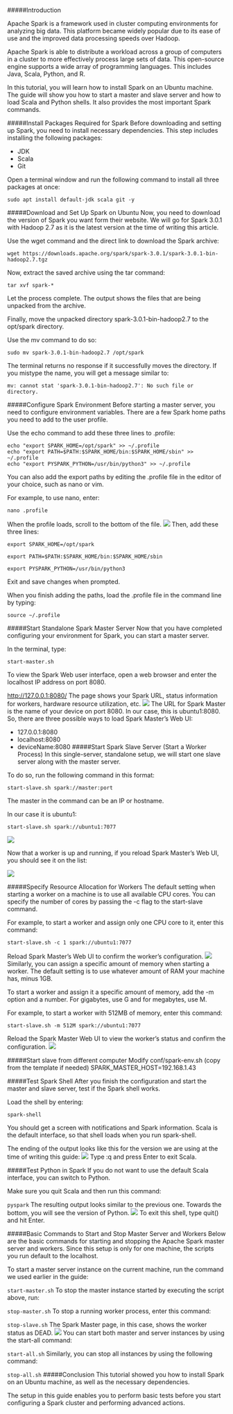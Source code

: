 #####Introduction

Apache Spark is a framework used in cluster computing environments for analyzing big data. This platform became widely popular due to its ease of use and the improved data processing speeds over Hadoop.

Apache Spark is able to distribute a workload across a group of computers in a cluster to more effectively process large sets of data. This open-source engine supports a wide array of programming languages. This includes Java, Scala, Python, and R.

In this tutorial, you will learn how to install Spark on an Ubuntu machine. The guide will show you how to start a master and slave server and how to load Scala and Python shells. It also provides the most important Spark commands.

#####Install Packages Required for Spark
Before downloading and setting up Spark, you need to install necessary dependencies. This step includes installing the following packages:

- JDK
- Scala
- Git

Open a terminal window and run the following command to install all three packages at once:

```sudo apt install default-jdk scala git -y```

#####Download and Set Up Spark on Ubuntu
Now, you need to download the version of Spark you want form their website. We will go for Spark 3.0.1 with Hadoop 2.7 as it is the latest version at the time of writing this article.

Use the wget command and the direct link to download the Spark archive:

```wget https://downloads.apache.org/spark/spark-3.0.1/spark-3.0.1-bin-hadoop2.7.tgz```

Now, extract the saved archive using the tar command:

```tar xvf spark-*```

Let the process complete. The output shows the files that are being unpacked from the archive.

Finally, move the unpacked directory spark-3.0.1-bin-hadoop2.7 to the opt/spark directory.

Use the mv command to do so:

```sudo mv spark-3.0.1-bin-hadoop2.7 /opt/spark```

The terminal returns no response if it successfully moves the directory. If you mistype the name, you will get a message similar to:

```mv: cannot stat 'spark-3.0.1-bin-hadoop2.7': No such file or directory.```

#####Configure Spark Environment
Before starting a master server, you need to configure environment variables. There are a few Spark home paths you need to add to the user profile.

Use the echo command to add these three lines to .profile:

```
echo "export SPARK_HOME=/opt/spark" >> ~/.profile
echo "export PATH=$PATH:$SPARK_HOME/bin:$SPARK_HOME/sbin" >> ~/.profile
echo "export PYSPARK_PYTHON=/usr/bin/python3" >> ~/.profile
```
You can also add the export paths by editing the .profile file in the editor of your choice, such as nano or vim.

For example, to use nano, enter:

```
nano .profile
```
When the profile loads, scroll to the bottom of the file.
![](https://phoenixnap.com/kb/wp-content/uploads/2020/04/edit-profile.png)
Then, add these three lines:
```
export SPARK_HOME=/opt/spark

export PATH=$PATH:$SPARK_HOME/bin:$SPARK_HOME/sbin

export PYSPARK_PYTHON=/usr/bin/python3
```
Exit and save changes when prompted.

When you finish adding the paths, load the .profile file in the command line by typing:
```
source ~/.profile
```
#####Start Standalone Spark Master Server
Now that you have completed configuring your environment for Spark, you can start a master server.

In the terminal, type:
```
start-master.sh
```
To view the Spark Web user interface, open a web browser and enter the localhost IP address on port 8080.

http://127.0.0.1:8080/
The page shows your Spark URL, status information for workers, hardware resource utilization, etc.
![](https://phoenixnap.com/kb/wp-content/uploads/2020/04/spark-web-ui.png)
The URL for Spark Master is the name of your device on port 8080. In our case, this is ubuntu1:8080. So, there are three possible ways to load Spark Master’s Web UI:

- 127.0.0.1:8080
- localhost:8080
- deviceName:8080
#####Start Spark Slave Server (Start a Worker Process)
In this single-server, standalone setup, we will start one slave server along with the master server.

To do so, run the following command in this format:
```
start-slave.sh spark://master:port
```
The master in the command can be an IP or hostname.

In our case it is ubuntu1:
```
start-slave.sh spark://ubuntu1:7077
```
![](https://phoenixnap.com/kb/wp-content/uploads/2020/04/start-slave-spark.png)

Now that a worker is up and running, if you reload Spark Master’s Web UI, you should see it on the list:

![](https://phoenixnap.com/kb/wp-content/uploads/2020/04/spark-workers-alive.png)

#####Specify Resource Allocation for Workers
The default setting when starting a worker on a machine is to use all available CPU cores. You can specify the number of cores by passing the -c flag to the start-slave command.

For example, to start a worker and assign only one CPU core to it, enter this command:
```
start-slave.sh -c 1 spark://ubuntu1:7077
```
Reload Spark Master’s Web UI to confirm the worker’s configuration.
![](https://phoenixnap.com/kb/wp-content/uploads/2020/04/specify-spark-worker-cpu-cores.png)
Similarly, you can assign a specific amount of memory when starting a worker. The default setting is to use whatever amount of RAM your machine has, minus 1GB.

To start a worker and assign it a specific amount of memory, add the -m option and a number. For gigabytes, use G and for megabytes, use M.

For example, to start a worker with 512MB of memory, enter this command:
```
start-slave.sh -m 512M spark://ubuntu1:7077
```
Reload the Spark Master Web UI to view the worker’s status and confirm the configuration.
![](https://phoenixnap.com/kb/wp-content/uploads/2020/04/specify-spark-worker-ram.png)

#####Start slave from different computer
Modify conf/spark-env.sh (copy from the template if needed)
SPARK_MASTER_HOST=192.168.1.43

#####Test Spark Shell
After you finish the configuration and start the master and slave server, test if the Spark shell works.

Load the shell by entering:
```
spark-shell
```
You should get a screen with notifications and Spark information. Scala is the default interface, so that shell loads when you run spark-shell.

The ending of the output looks like this for the version we are using at the time of writing this guide:
![](https://phoenixnap.com/kb/wp-content/uploads/2020/04/spark-shell.png)
Type :q and press Enter to exit Scala.

#####Test Python in Spark
If you do not want to use the default Scala interface, you can switch to Python.

Make sure you quit Scala and then run this command:

```pyspark```
The resulting output looks similar to the previous one. Towards the bottom, you will see the version of Python.
![](https://phoenixnap.com/kb/wp-content/uploads/2020/04/pyspark-command-shell.png)
To exit this shell, type quit() and hit Enter.

#####Basic Commands to Start and Stop Master Server and Workers
Below are the basic commands for starting and stopping the Apache Spark master server and workers. Since this setup is only for one machine, the scripts you run default to the localhost.

To start a master server instance on the current machine, run the command we used earlier in the guide:

```start-master.sh```
To stop the master instance started by executing the script above, run:

```stop-master.sh```
To stop a running worker process, enter this command:

```stop-slave.sh```
The Spark Master page, in this case, shows the worker status as DEAD.
![](https://phoenixnap.com/kb/wp-content/uploads/2020/04/spark-worker-status-dead.png)
You can start both master and server instances by using the start-all command:

```start-all.sh```
Similarly, you can stop all instances by using the following command:

```stop-all.sh```
#####Conclusion
This tutorial showed you how to install Spark on an Ubuntu machine, as well as the necessary dependencies.

The setup in this guide enables you to perform basic tests before you start configuring a Spark cluster and performing advanced actions.














